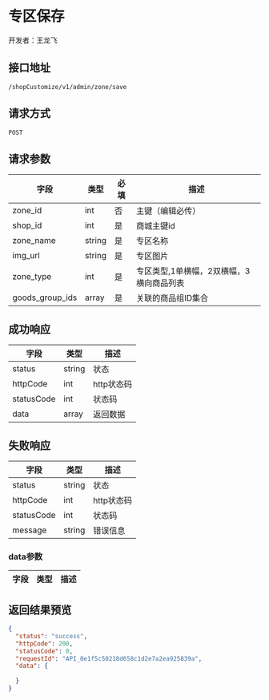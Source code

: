 # 专区保存
开发者：王龙飞

## 接口地址
`/shopCustomize/v1/admin/zone/save`

## 请求方式
`POST`

## 请求参数
| 字段 | 类型   | 必填 | 描述     |
| ---- | ------ | ---- | -------- |
| zone_id | int | 否 |  主键（编辑必传） |
| shop_id | int | 是 |  商城主键id |
| zone_name | string | 是 |  专区名称 |
| img_url | string | 是 |  专区图片 |
| zone_type | int | 是 | 专区类型,1单横幅，2双横幅，3横向商品列表 |
| goods_group_ids | array | 是 | 关联的商品组ID集合 |

## 成功响应
| 字段       | 类型    | 描述        |
| ---------- | ------- | ----------- |
| status    | string  | 状态    |
| httpCode     | int  | http状态码    |
| statusCode | int  | 状态码 |
| data  | array  | 返回数据      |

## 失败响应
| 字段       | 类型    | 描述        |
| ---------- | ------- | ----------- |
| status    | string  | 状态    |
| httpCode     | int  | http状态码    |
| statusCode | int  | 状态码 |
| message  | string  | 错误信息      |

### data参数
| 字段 | 类型 | 描述 |
| --- | --- | --- |

## 返回结果预览
```json
{
  "status": "success",
  "httpCode": 200,
  "statusCode": 0,
  "requestId": "API_0e1f5c50218d658c1d2e7a2ea925839a",
  "data": {
  
  }
}
```